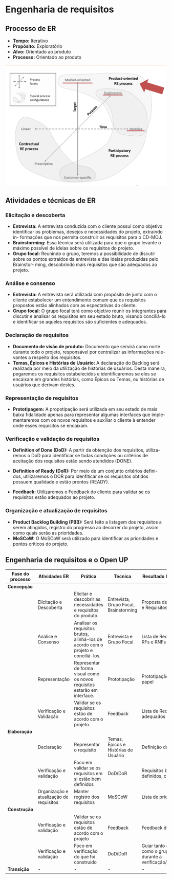 # Engenharia de requisitos

## Processo de ER

- **Tempo:** Iterativo
- **Propósito:** Exploratório
- **Alvo:** Orientado ao produto
- **Processo:** Orientado ao produto

![Faceta processo](../assets/faceta.png)

## Atividades e técnicas de ER

### Elicitação e descoberta

- **Entrevista:** A entrevista conduzida com o cliente possui como objetivo identificar os problemas, desejos e necessidades do projeto, extraindo in- formações que nos permita construir os requisitos para o CD-MOJ.
- **Brainstorming:** Essa técnica será utilizada para que o grupo levante o máximo possível de ideias sobre os requisitos do projeto.
- **Grupo focal:** Reunindo o grupo, teremos a possibilidade de discutir sobre os pontos extraídos da entrevista e das ideias produzidas pelo Brainstor- ming, descobrindo mais requisitos que são adequados ao projeto.

### Análise e consenso

- **Entrevista:** A entrevista será utilizada com propósito de junto com o cliente estabelecer um entendimento comum que os requisitos propostos estão alinhados com as espectativas do cliente.
- **Grupo focal:** O grupo focal terá como objetivo reunir os integrantes para discutir e analisar os requisitos em seu estado bruto, visando conciliá-lo e identificar se aqueles requisitos são suficientes e adequados.

### Declaração de requisitos

- **Documento de visão de produto:** Documento que servirá como norte durante todo o projeto, responsável por centralizar as informações rele- vantes a respeito dos requisitos.
- **Temas, Épicos e Histórias de Usuário:** A declaração do Backlog será realizada por meio da utilização de histórias de usuários. Desta maneira, pegaremos os requisitos estabelecidos e identificaremos se eles se encaixam em grandes histórias, como Épicos ou Temas, ou histórias de usuários que derivam destes. 

### Representação de requisitos

- **Prototipagem:** A propotipação será utilizada em seu estado de mais baixa fidalidade apenas para representar algumas interfaces que imple- mentaremos com os novos requisitos e auxiliar o cliente à entender onde esses requisitos se encaixam.

### Verificação e validação de requisitos

- **Definition of Done (DoD):** A partir da obtenção dos requisitos, utiliza- remos o DoD para identificar se todas condições ou critérios de aceitação dos requisitos estão sendo atendidos (DONE).

- **Definition of Ready (DoR):** Por meio de um conjunto critérios defini- dos, utilizaremos o DOR para idenfiticar se os requisitos obtidos possuem qualidade e estão prontos (READY).
- **Feedback:** Utilizaremos o Feedback do cliente para validar se os requisitos estão adequados ao projeto.

### Organização e atualização de requisitos

- **Product Backlog Building (PBB):** Será feito a listagem dos requisitos a serem atingidos, registro do progresso ao decorrer do projeto, assim como quais serão as prioridades.
- **MoSCoW:** O MoSCoW será utilizado para identificar as prioridades e
  pontos críticos do projeto.

## Engenharia de requisitos e o Open UP

| Fase do processo | Atividades ER                           | Prática                                                                           | Técnica                                | Resultado Esperado                                                 |
| ---------------- | --------------------------------------- | --------------------------------------------------------------------------------- | -------------------------------------- | ------------------------------------------------------------------ |
| **Concepção**    |                                         |                                                                                   |                                        |                                                                    |
|                  | Elicitação e Descoberta                 | Elicitar e descobrir as necessidades e requisitos do produto.                     | Entrevista, Grupo Focal, Brainstorming | Proposta de Solução e Requisitos Brutos                            |
|                  | Análise e Consenso                      | Analisar os requisitos brutos, alinhá-los de acordo com o projeto e conciliá-los. | Entrevista e Grupo Focal               | Lista de Requisitos RFs e RNFs                                     |
|                  | Representação                           | Representar de forma visual como os novos requisitos estarão em interface.        | Prototipação                           | Prototipação em papel                                              |
|                  | Verificação e Validação                 | Validar se os requisitos estão de acordo com o projeto.                           | Feedback                               | Lista de Requisitos adequados                                      |
| **Elaboração**   |                                         |                                                                                   |                                        |                                                                    |
|                  | Declaração                              | Representar o requisito                                                           | Temas, Épicos e Histórias de Usuário                                | Definição das US                                         |
|                  | Verificação e validação                 | Foco em validar se os requisitos em si estão bem definidos                        | DoD/DoR                                | Requisitos bem definidos, checklist                                |
|                  | Organização e atualização de requisitos | Manter registro dos requisitos                                                    | MoSCoW                                 | Lista de prioridades                                               |
| **Construção**   |                                         |                                                                                   |                                        |                                                                    |
|                  | Verificação e validação                 | Validar se os requisitos estão de acordo com o projeto                            | Feedback                               | Feedback do cliente                                                |
|                  | Verificação e validação                 | Foco em verificação do que foi construído                                         | DoD/DoR                                | Guiar tanto o cliente como o grupo durante a verificação/validação |
| **Transição**    | -                                       | -                                                                                 | -                                      | -                                                                  |

